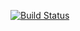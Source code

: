 [![Build Status](https://travis-ci.org/Egor-Sapronov/feature-detect.svg?branch=master)](https://travis-ci.org/Egor-Sapronov/feature-detect)
